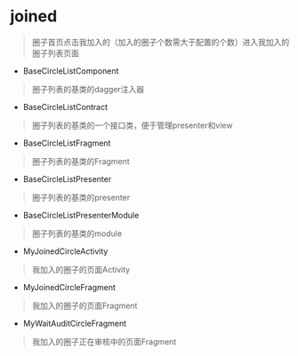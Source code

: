 # joined
> 圈子首页点击我加入的（加入的圈子个数需大于配置的个数）进入我加入的圈子列表页面

- BaseCircleListComponent
> 圈子列表的基类的dagger注入器

- BaseCircleListContract
> 圈子列表的基类的一个接口类，便于管理presenter和view

- BaseCircleListFragment
> 圈子列表的基类的Fragment

- BaseCircleListPresenter
> 圈子列表的基类的presenter

- BaseCircleListPresenterModule
> 圈子列表的基类的module

- MyJoinedCircleActivity
> 我加入的圈子的页面Activity

- MyJoinedCircleFragment
> 我加入的圈子的页面Fragment

- MyWaitAuditCircleFragment
> 我加入的圈子正在审核中的页面Fragment
